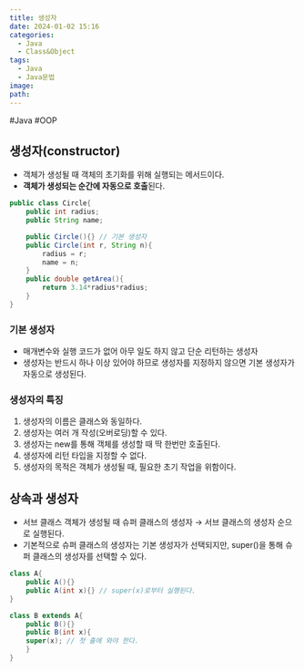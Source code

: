 ```yaml
---
title: 생성자
date: 2024-01-02 15:16
categories:
  - Java
  - Class&Object
tags:
  - Java
  - Java문법
image: 
path:
---
```

#Java #OOP 

## 생성자(constructor)
+ 객체가 생성될 때 객체의 초기화를 위해 실행되는 메서드이다.
+ **객체가 생성되는 순간에 자동으로 호출**된다.

```java
public class Circle{
    public int radius;
    public String name;

    public Circle(){} // 기본 생성자
    public Circle(int r, String n){
        radius = r;
        name = n;
    }
    public double getArea(){
        return 3.14*radius*radius;
    }
}
```

### 기본 생성자
+ 매개변수와 실행 코드가 없어 아무 일도 하지 않고 단순 리턴하는 생성자
+ 생성자는 반드시 하나 이상 있어야 하므로 생성자를 지정하지 않으면 기본 생성자가 자동으로 생성된다.

### 생성자의 특징
1. 생성자의 이름은 클래스와 동일하다.
2. 생성자는 여러 개 작성(오버로딩)할 수 있다.
3. 생성자는 new를 통해 객체를 생성할 때 딱 한번만 호출된다.
4. 생성자에 리턴 타입을 지정할 수 없다.
5. 생성자의 목적은 객체가 생성될 때, 필요한 초기 작업을 위함이다.

## 상속과 생성자
+ 서브 클래스 객체가 생성될 때 슈퍼 클래스의 생성자 → 서브 클래스의 생성자 순으로 실행된다.
+ 기본적으로 슈퍼 클래스의 생성자는 기본 생성자가 선택되지만, super()을 통해 슈퍼 클래스의 생성자를 선택할 수 있다.

```java
class A{
	public A(){}
    public A(int x){} // super(x)로부터 실행된다.
}

class B extends A{
	public B(){}
    public B(int x){
    super(x); // 첫 출에 와야 한다.
    }
}
```